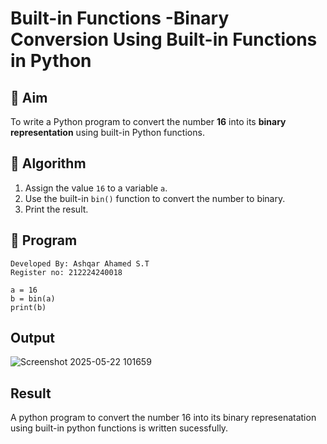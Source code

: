 # Built-in Functions -Binary Conversion Using Built-in Functions in Python

## 🎯 Aim
To write a Python program to convert the number **16** into its **binary representation** using built-in Python functions.

## 🧠 Algorithm
1. Assign the value `16` to a variable `a`.
2. Use the built-in `bin()` function to convert the number to binary.
3. Print the result.

## 🧾 Program

```
Developed By: Ashqar Ahamed S.T
Register no: 212224240018
```
```
a = 16
b = bin(a)
print(b)
```
## Output
![Screenshot 2025-05-22 101659](https://github.com/user-attachments/assets/a1e581b7-41da-4f7e-80cb-11bf91144637)

## Result
A python program to convert the number 16 into its binary represenatation using built-in python functions is written sucessfully.
